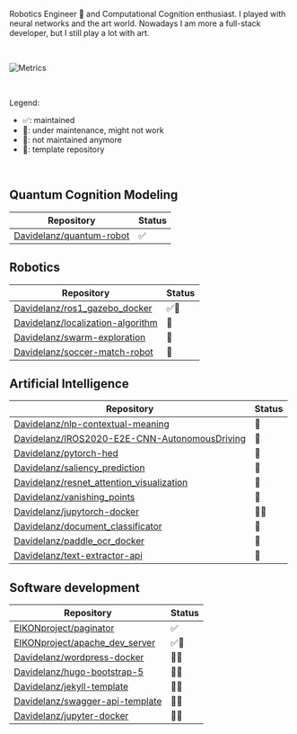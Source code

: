 Robotics Engineer 🤖 and Computational Cognition enthusiast.
I played with neural networks and the art world.
Nowadays I am more a full-stack developer, but I still play a lot with art.

<br>

![Metrics](https://metrics.lecoq.io/davidelanz?template=classic&base.activity=0&base.community=0&languages=1&base=header%2C%20activity%2C%20community%2C%20repositories%2C%20metadata&base.indepth=false&base.hireable=false&base.skip=false&languages=false&languages.ignored=Jupyter%20Notebook%2C%20CMake%2C%20make%2C%20C%2C%20Makefile&languages.limit=8&languages.threshold=0%25&languages.other=false&languages.colors=github&languages.sections=most-used&languages.indepth=false&languages.analysis.timeout=15&languages.analysis.timeout.repositories=7.5&languages.categories=markup%2C%20programming&languages.recent.categories=markup%2C%20programming&languages.recent.load=300&languages.recent.days=14&config.timezone=Europe%2FParis)

<br>

Legend:
- ✅: maintained
- 🚧: under maintenance, might not work
- 🛑: not maintained anymore
- 📄: template repository

<br>

## Quantum Cognition Modeling 

| Repository                                                              | Status |
| ----------------------------------------------------------------------- | ------ |
| [Davidelanz/quantum-robot](https://github.com/Davidelanz/quantum-robot) | ✅      |


## Robotics

| Repository                                                                                | Status |
| ----------------------------------------------------------------------------------------- | ------ |
| [Davidelanz/ros1_gazebo_docker](https://github.com/Davidelanz/ros1_gazebo_docker)         | ✅📄     |
| [Davidelanz/localization-algorithm](https://github.com/Davidelanz/localization-algorithm) | 🛑      |
| [Davidelanz/swarm-exploration](https://github.com/Davidelanz/swarm-exploration)           | 🛑      |
| [Davidelanz/soccer-match-robot](https://github.com/Davidelanz/soccer-match-robot)         | 🛑      |


## Artificial Intelligence

| Repository                                                                                                        | Status |
| ----------------------------------------------------------------------------------------------------------------- | ------ |
| [Davidelanz/nlp-contextual-meaning](https://github.com/Davidelanz/nlp-contextual-meaning)                         | 🚧      |
| [Davidelanz/IROS2020-E2E-CNN-AutonomousDriving](https://github.com/Davidelanz/IROS2020-E2E-CNN-AutonomousDriving) | 🛑      |
| [Davidelanz/pytorch-hed](https://github.com/Davidelanz/pytorch-hed)                                               | 🛑      |
| [Davidelanz/saliency_prediction](https://github.com/Davidelanz/saliency_prediction)                               | 🛑      |
| [Davidelanz/resnet_attention_visualization](https://github.com/Davidelanz/resnet_attention_visualization)         | 🛑      |
| [Davidelanz/vanishing_points](https://github.com/Davidelanz/vanishing_points)                                     | 🛑      |
| [Davidelanz/jupytorch-docker](https://github.com/Davidelanz/jupytorch-docker)                                     | 🛑📄     |
| [Davidelanz/document_classificator](https://github.com/Davidelanz/document_classificator)                         | 🛑      |
| [Davidelanz/paddle_ocr_docker](https://github.com/Davidelanz/paddle_ocr_docker)                                   | 🛑      |
| [Davidelanz/text-extractor-api](https://github.com/Davidelanz/text-extractor-api)                                 | 🛑      |


## Software development

| Repository                                                                            | Status |
| ------------------------------------------------------------------------------------- | ------ |
| [EIKONproject/paginator](https://github.com/EIKONproject/paginator)                   | ✅      |
| [EIKONproject/apache_dev_server](https://github.com/EIKONproject/apache_dev_server)   | ✅📄     |
| [Davidelanz/wordpress-docker](https://github.com/Davidelanz/wordpress-docker)         | 🚧📄     |
| [Davidelanz/hugo-bootstrap-5](https://github.com/Davidelanz/hugo-bootstrap-5)         | 🚧📄     |
| [Davidelanz/jekyll-template](https://github.com/Davidelanz/jekyll-template)           | 🚧📄     |
| [Davidelanz/swagger-api-template](https://github.com/Davidelanz/swagger-api-template) | 🛑📄     |
| [Davidelanz/jupyter-docker](https://github.com/Davidelanz/jupyter-docker)             | 🛑📄     |


